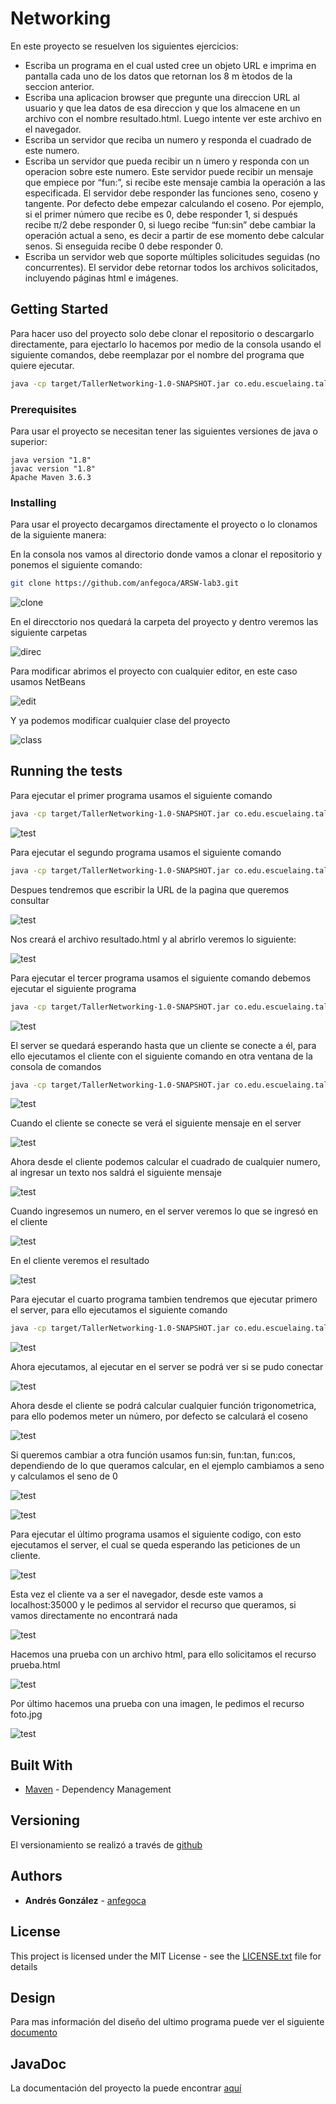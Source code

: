 # Networking
En este proyecto se resuelven los siguientes ejercicios:
* Escriba  un  programa  en  el  cual  usted  cree  un  objeto  URL  e  imprima  en pantalla cada uno de los datos que retornan los 8 m ́etodos de la seccion anterior.
* Escriba una aplicacion browser que pregunte una direccion URL al usuario y que lea datos de esa direccion y que los almacene en un archivo con el nombre resultado.html. Luego intente ver este archivo en el navegador.
* Escriba un servidor que reciba un numero y responda el cuadrado de este numero.
* Escriba un servidor que pueda recibir un n ́umero y responda con un operacion sobre este numero. Este servidor puede recibir un mensaje que empiece por “fun:”, si recibe este mensaje cambia la operación a las especificada. El servidor debe responder las funciones seno, coseno y tangente. Por defecto debe empezar calculando  el  coseno.  Por  ejemplo,  si  el  primer  número  que  recibe  es  0,  debe responder 1, si después recibe π/2 debe responder 0, si luego recibe “fun:sin” debe  cambiar  la  operación  actual  a  seno,  es  decir a partir de ese momento debe calcular senos. Si enseguida recibe 0 debe responder 0.
* Escriba un servidor web que soporte múltiples solicitudes seguidas (no concurrentes). El servidor debe retornar todos los archivos solicitados, incluyendo páginas html e imágenes.

## Getting Started

Para hacer uso del proyecto solo debe clonar el repositorio o descargarlo directamente, para ejectarlo lo hacemos por medio de la consola usando el siguiente comandos, debe reemplazar <programa> por el nombre del programa que quiere ejecutar.

```bash
java -cp target/TallerNetworking-1.0-SNAPSHOT.jar co.edu.escuelaing.tallernetworking.<programa>
```

### Prerequisites

Para usar el proyecto se necesitan tener las siguientes versiones de java o superior:


```
java version "1.8"
javac version "1.8"
Apache Maven 3.6.3
```

### Installing

Para usar el proyecto decargamos directamente el proyecto o lo clonamos de la siguiente manera:

En la consola nos vamos al directorio donde vamos a clonar el repositorio y ponemos el siguiente comando:

```bash
git clone https://github.com/anfegoca/ARSW-lab3.git

```
![clone](https://github.com/anfegoca/ARSW-lab3/blob/master/resources/1.png)

En el direcctorio nos quedará la carpeta del proyecto y dentro veremos las siguiente carpetas

![direc](https://github.com/anfegoca/ARSW-lab3/blob/master/resources/2.png)

Para modificar abrimos el proyecto con cualquier editor, en este caso usamos NetBeans

![edit](https://github.com/anfegoca/ARSW-lab3/blob/master/resources/3.png)

Y ya podemos modificar cualquier clase del proyecto

![class](https://github.com/anfegoca/ARSW-lab3/blob/master/resources/4.png)

## Running the tests

Para ejecutar el primer programa usamos el siguiente comando

```bash
java -cp target/TallerNetworking-1.0-SNAPSHOT.jar co.edu.escuelaing.tallernetworking.URLReader

```

![test](https://github.com/anfegoca/ARSW-lab3/blob/master/resources/5.png)

Para ejecutar el segundo programa usamos el siguiente comando
```bash
java -cp target/TallerNetworking-1.0-SNAPSHOT.jar co.edu.escuelaing.tallernetworking.URLReader2

```
Despues tendremos que escribir la URL de la pagina que queremos consultar

![test](https://github.com/anfegoca/ARSW-lab3/blob/master/resources/6.png)

Nos creará el archivo resultado.html y al abrirlo veremos lo siguiente:

![test](https://github.com/anfegoca/ARSW-lab3/blob/master/resources/7.png)

Para ejecutar el tercer programa usamos el siguiente comando debemos ejecutar el siguiente programa

```bash
java -cp target/TallerNetworking-1.0-SNAPSHOT.jar co.edu.escuelaing.tallernetworking.EchoServer

```
![test](https://github.com/anfegoca/ARSW-lab3/blob/master/resources/8.png)

El server se quedará esperando hasta que un cliente se conecte a él, para ello ejecutamos el cliente con el siguiente comando en otra ventana de la consola de comandos

```bash
java -cp target/TallerNetworking-1.0-SNAPSHOT.jar co.edu.escuelaing.tallernetworking.EchoClient

```
![test](https://github.com/anfegoca/ARSW-lab3/blob/master/resources/9.png)

Cuando el cliente se conecte se verá el siguiente mensaje en el server

![test](https://github.com/anfegoca/ARSW-lab3/blob/master/resources/10.png)

Ahora desde el cliente podemos calcular el cuadrado de cualquier numero, al ingresar un texto nos saldrá el siguiente mensaje

![test](https://github.com/anfegoca/ARSW-lab3/blob/master/resources/11.png)

Cuando ingresemos un numero, en el server veremos lo que se ingresó en el cliente

![test](https://github.com/anfegoca/ARSW-lab3/blob/master/resources/12.png)

En el cliente veremos el resultado

![test](https://github.com/anfegoca/ARSW-lab3/blob/master/resources/13.png)

Para ejecutar el cuarto programa tambien tendremos que ejecutar primero el server, para ello ejecutamos el siguiente comando
```bash
java -cp target/TallerNetworking-1.0-SNAPSHOT.jar co.edu.escuelaing.tallernetworking.EchoServerFunc

```
![test](https://github.com/anfegoca/ARSW-lab3/blob/master/resources/14.png)

Ahora ejecutamos, al ejecutar en el server se podrá ver si se pudo conectar

![test](https://github.com/anfegoca/ARSW-lab3/blob/master/resources/15.png)

Ahora desde el cliente se podrá calcular cualquier función trigonometrica, para ello podemos meter un número, por defecto se calculará el coseno

![test](https://github.com/anfegoca/ARSW-lab3/blob/master/resources/16.png)

Si queremos cambiar a otra función usamos fun:sin, fun:tan, fun:cos, dependiendo de lo que queramos calcular, en el ejemplo cambiamos a seno y calculamos el seno de 0

![test](https://github.com/anfegoca/ARSW-lab3/blob/master/resources/17.png)

![test](https://github.com/anfegoca/ARSW-lab3/blob/master/resources/18.png)


Para ejecutar el último programa usamos el siguiente codigo, con esto ejecutamos el server, el cual se queda esperando las peticiones de un cliente.

![test](https://github.com/anfegoca/ARSW-lab3/blob/master/resources/19.png)

Esta vez el cliente va a ser el navegador, desde este vamos a localhost:35000 y le pedimos al servidor el recurso que queramos, si vamos directamente no encontrará nada

![test](https://github.com/anfegoca/ARSW-lab3/blob/master/resources/20.png)

Hacemos una prueba con un archivo html, para ello solicitamos el recurso prueba.html

![test](https://github.com/anfegoca/ARSW-lab3/blob/master/resources/21.png)

Por último hacemos una prueba con una imagen, le pedimos el recurso foto.jpg

![test](https://github.com/anfegoca/ARSW-lab3/blob/master/resources/22.png)


## Built With

* [Maven](https://maven.apache.org/) - Dependency Management


## Versioning

El versionamiento se realizó a través de [github](https://github.com/anfegoca/ARSW-lab1.git)

## Authors

* **Andrés González** - [anfegoca](https://github.com/anfegoca)


## License

This project is licensed under the MIT License - see the [LICENSE.txt](LICENSE.txt) file for details

## Design

Para mas información del diseño del ultimo programa puede ver el siguiente [documento](https://github.com/anfegoca/ARSW-lab3/blob/master/resources/Networking.pdf)

## JavaDoc

La documentación del proyecto la puede encontrar [aquí](https://github.com/anfegoca/ARSW-lab3/tree/master/site/apidocs)


